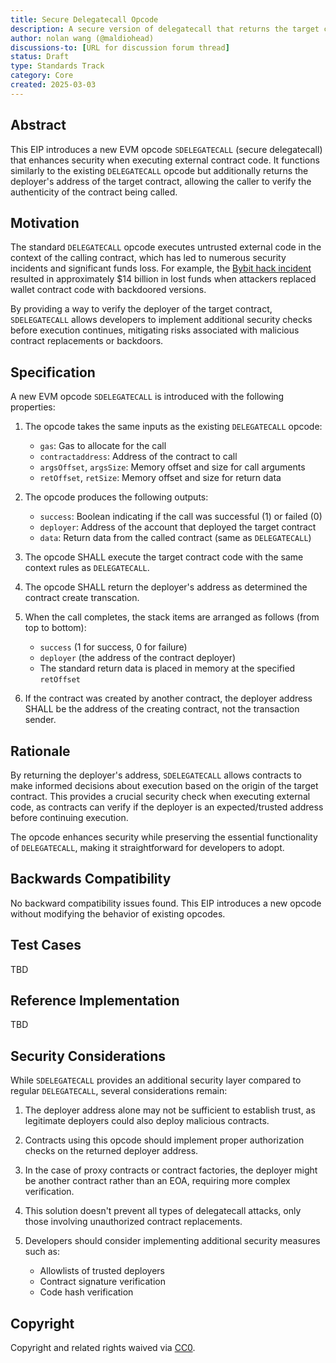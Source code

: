 ```yaml
---
title: Secure Delegatecall Opcode
description: A secure version of delegatecall that returns the target contract's deployer address
author: nolan wang (@maldiohead)
discussions-to: [URL for discussion forum thread]
status: Draft
type: Standards Track
category: Core
created: 2025-03-03
---
```


## Abstract

This EIP introduces a new EVM opcode `SDELEGATECALL` (secure delegatecall) that enhances security when executing external contract code. It functions similarly to the existing `DELEGATECALL` opcode but additionally returns the deployer's address of the target contract, allowing the caller to verify the authenticity of the contract being called.

## Motivation

The standard `DELEGATECALL` opcode executes untrusted external code in the context of the calling contract, which has led to numerous security incidents and significant funds loss. For example, the [Bybit hack incident](https://x.com/benbybit/status/1892963530422505586) resulted in approximately $14 billion in lost funds when attackers replaced wallet contract code with backdoored versions.

By providing a way to verify the deployer of the target contract, `SDELEGATECALL` allows developers to implement additional security checks before execution continues, mitigating risks associated with malicious contract replacements or backdoors.

## Specification



A new EVM opcode `SDELEGATECALL` is introduced with the following properties:

1. The opcode takes the same inputs as the existing `DELEGATECALL` opcode:
   - `gas`: Gas to allocate for the call
   - `contractaddress`: Address of the contract to call
   - `argsOffset`, `argsSize`: Memory offset and size for call arguments
   - `retOffset`, `retSize`: Memory offset and size for return data

2. The opcode produces the following outputs:
   - `success`: Boolean indicating if the call was successful (1) or failed (0)
   - `deployer`: Address of the account that deployed the target contract
   - `data`: Return data from the called contract (same as `DELEGATECALL`)

3. The opcode SHALL execute the target contract code with the same context rules as `DELEGATECALL`.

4. The opcode SHALL return the deployer's address as determined the contract create transcation.

5. When the call completes, the stack items are arranged as follows (from top to bottom):
   - `success` (1 for success, 0 for failure)
   - `deployer` (the address of the contract deployer)
   - The standard return data is placed in memory at the specified `retOffset`

6. If the contract was created by another contract, the deployer address SHALL be the address of the creating contract, not the transaction sender.


## Rationale

By returning the deployer's address, `SDELEGATECALL` allows contracts to make informed decisions about execution based on the origin of the target contract. This provides a crucial security check when executing external code, as contracts can verify if the deployer is an expected/trusted address before continuing execution.

The opcode enhances security while preserving the essential functionality of `DELEGATECALL`, making it straightforward for developers to adopt.

## Backwards Compatibility

No backward compatibility issues found. This EIP introduces a new opcode without modifying the behavior of existing opcodes.

## Test Cases

TBD

## Reference Implementation

TBD

## Security Considerations

While `SDELEGATECALL` provides an additional security layer compared to regular `DELEGATECALL`, several considerations remain:

1. The deployer address alone may not be sufficient to establish trust, as legitimate deployers could also deploy malicious contracts.

2. Contracts using this opcode should implement proper authorization checks on the returned deployer address.

3. In the case of proxy contracts or contract factories, the deployer might be another contract rather than an EOA, requiring more complex verification.

4. This solution doesn't prevent all types of delegatecall attacks, only those involving unauthorized contract replacements.

5. Developers should consider implementing additional security measures such as:
   - Allowlists of trusted deployers
   - Contract signature verification
   - Code hash verification

## Copyright

Copyright and related rights waived via [CC0](../LICENSE.md).
